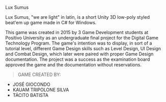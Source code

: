 Lux Sumus

Lux Sumus, "we are light" in latin, is a short Unity 3D low-poly styled beat'em up game made in C# for Windows.

This game was created in 2015 by 3 Game Development students at Positivo University as an undergraduate final project for the Digital Game Technology Program.
The game's intention was to display, in sort of a tutorial level, different Game Design skills such as Level Design, UI Design and Combat Design, which later
were paired with proper Game Design documentation. The project was a success as the examination board approved the game and the documentation without reservations.

> GAME CREATED BY:
- JOSÉ GIOCONDO
- KAUAM TRIPOLONE SILVA
- TÁCITO BATISTA
